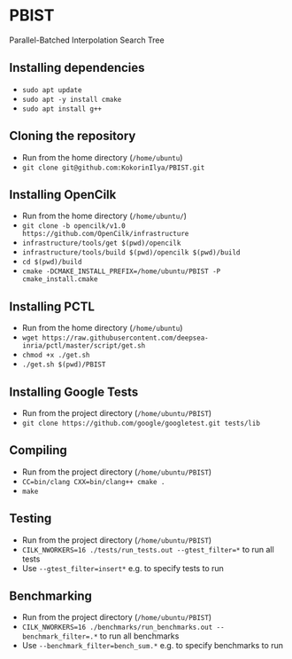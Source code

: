 # PBIST
Parallel-Batched Interpolation Search Tree

## Installing dependencies
* `sudo apt update`
* `sudo apt -y install cmake`
* `sudo apt install g++`

## Cloning the repository
* Run from the home directory (`/home/ubuntu`)
* `git clone git@github.com:KokorinIlya/PBIST.git`

## Installing OpenCilk

* Run from the home directory (`/home/ubuntu/`)
* `git clone -b opencilk/v1.0 https://github.com/OpenCilk/infrastructure`
* `infrastructure/tools/get $(pwd)/opencilk`
* `infrastructure/tools/build $(pwd)/opencilk $(pwd)/build`
* `cd $(pwd)/build`
* `cmake -DCMAKE_INSTALL_PREFIX=/home/ubuntu/PBIST -P cmake_install.cmake`

## Installing PCTL
* Run from the home directory (`/home/ubuntu`)
* `wget https://raw.githubusercontent.com/deepsea-inria/pctl/master/script/get.sh`
* `chmod +x ./get.sh`
* `./get.sh $(pwd)/PBIST`

## Installing Google Tests
* Run from the project directory (`/home/ubuntu/PBIST`)
* `git clone https://github.com/google/googletest.git tests/lib`

## Compiling

* Run from the project directory (`/home/ubuntu/PBIST`)
* `CC=bin/clang CXX=bin/clang++ cmake .`
* `make`

## Testing

* Run from the project directory (`/home/ubuntu/PBIST`)
* `CILK_NWORKERS=16 ./tests/run_tests.out --gtest_filter=*` to run all tests
* Use `--gtest_filter=insert*` e.g. to specify tests to run

## Benchmarking

* Run from the project directory (`/home/ubuntu/PBIST`)
* `CILK_NWORKERS=16 ./benchmarks/run_benchmarks.out --benchmark_filter=.*` to run all benchmarks
* Use `--benchmark_filter=bench_sum.*` e.g. to specify benchmarks to run